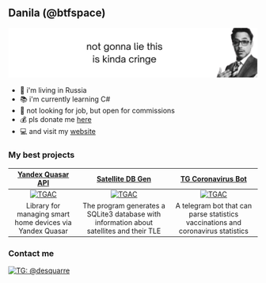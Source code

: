 ## Danila (@btfspace)
![](background.svg)

- 📍 i'm living in Russia
- 📚 i'm currently learning C#
- 💼 not looking for job, but open for commissions
- 💰 pls donate me [here](https://www.donationalerts.com/r/btfspace)
- 💻 and visit my [website](https://biteof.space)

### My best projects
| [Yandex Quasar API](https://github.com/btfspace/yandex-quasar) | [Satellite DB Gen](https://github.com/btfspace/satgen) | [TG Coronavirus Bot](https://github.com/btfspace/tg-coronavirus) |
| :---: | :---: | :---: |
| [<img width="200" alt="TGAC" src="https://mooscle.com/app/uploads/2019/08/alisa-886x668.png">](https://github.com/btfspace/yandex-quasar) | [<img width="316" alt="TGAC" src="https://psihoman.ru/uploads/posts/2022-03/1646651175_10.jpg">](https://github.com/btfspace/satgen) | [<img width="316" alt="TGAC" src="https://cdn141.picsart.com/322731609226211.png">](https://github.com/btfspace/tg-coronavirus) |
| Library for managing smart home devices via Yandex Quasar | The program generates a SQLite3 database with information about satellites and their TLE | A telegram bot that can parse statistics vaccinations and coronavirus statistics |  
### Contact me
[![TG: @desquarre](https://img.shields.io/badge/Telegram---?logo=telegram&style=for-the-badge&color=blue)](//t.me/desquarre)
